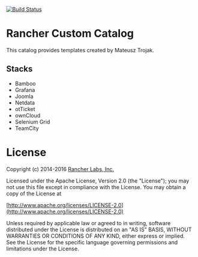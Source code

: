 [![Build Status](https://drone.io/github.com/matisku/rancher-catalog/status.png)](https://drone.io/github.com/matisku/rancher-catalog/latest)

# Rancher Custom Catalog 

This catalog provides templates created by Mateusz Trojak.  

## Stacks
* Bamboo
* Grafana
* Joomla
* Netdata
* otTicket
* ownCloud
* Selenium Grid
* TeamCity

# License
Copyright (c) 2014-2016 [Rancher Labs, Inc.](http://rancher.com)

Licensed under the Apache License, Version 2.0 (the "License");
you may not use this file except in compliance with the License.
You may obtain a copy of the License at

[http://www.apache.org/licenses/LICENSE-2.0](http://www.apache.org/licenses/LICENSE-2.0)

Unless required by applicable law or agreed to in writing, software
distributed under the License is distributed on an "AS IS" BASIS,
WITHOUT WARRANTIES OR CONDITIONS OF ANY KIND, either express or implied.
See the License for the specific language governing permissions and
limitations under the License.
